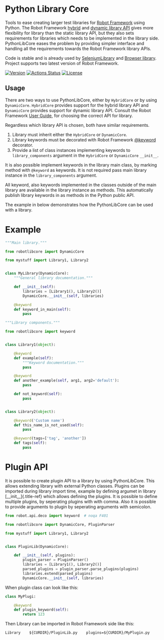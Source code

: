 # Python Library Core

Tools to ease creating larger test libraries for [Robot
Framework](http://robotframework.org) using Python. The Robot Framework
[hybrid](https://robotframework.org/robotframework/latest/RobotFrameworkUserGuide.html#hybrid-library-api)
and [dynamic library
API](https://robotframework.org/robotframework/latest/RobotFrameworkUserGuide.html#dynamic-library-api)
gives more flexibility for library than the static library API, but they
also sets requirements for libraries which needs to be implemented in
the library side. PythonLibCore eases the problem by providing simpler
interface and handling all the requirements towards the Robot Framework
library APIs.

Code is stable and is already used by
[SeleniumLibrary](https://github.com/robotframework/SeleniumLibrary/)
and
[Browser library](https://github.com/MarketSquare/robotframework-browser/).
Project supports two latest version of Robot Framework.

[![Version](https://img.shields.io/pypi/v/robotframework-pythonlibcore.svg)](https://pypi.python.org/pypi/robotframework-pythonlibcore/)
[![Actions Status](https://github.com/robotframework/PythonLibCore/workflows/CI/badge.svg)](https://github.com/robotframework/PythonLibCore/actions)
[![License](https://img.shields.io/badge/License-Apache%202.0-blue.svg)](https://opensource.org/licenses/Apache-2.0)

## Usage

There are two ways to use PythonLibCore, either by
`HybridCore` or by using `DynamicCore`. `HybridCore` provides support for
the hybrid library API and `DynamicCore` provides support for dynamic library API.
Consult the Robot Framework [User
Guide](https://robotframework.org/robotframework/latest/RobotFrameworkUserGuide.html#creating-test-libraries),
for choosing the correct API for library.

Regardless which library API is chosen, both have similar requirements.

1)  Library must inherit either the `HybridCore` or `DynamicCore`.
2)  Library keywords must be decorated with Robot Framework
    [\@keyword](https://github.com/robotframework/robotframework/blob/master/src/robot/api/deco.py)
    decorator.
3)  Provide a list of class instances implementing keywords to
    `library_components` argument in the `HybridCore` or `DynamicCore` `__init__`.

It is also possible implement keywords in the library main class, by marking method with
`@keyword` as keywords. It is not required pass main library instance in the
`library_components` argument.

All keyword, also keywords implemented in the classes outside of the
main library are available in the library instance as methods. This
automatically publish library keywords in as methods in the Python
public API.

The example in below demonstrates how the PythonLibCore can be used with
a library.

# Example

``` python
"""Main library."""

from robotlibcore import DynamicCore

from mystuff import Library1, Library2


class MyLibrary(DynamicCore):
    """General library documentation."""

    def __init__(self):
        libraries = [Library1(), Library2()]
        DynamicCore.__init__(self, libraries)

    @keyword
    def keyword_in_main(self):
        pass
```

``` python
"""Library components."""

from robotlibcore import keyword


class Library1(object):

    @keyword
    def example(self):
        """Keyword documentation."""
        pass

    @keyword
    def another_example(self, arg1, arg2='default'):
        pass

    def not_keyword(self):
        pass


class Library2(object):

    @keyword('Custom name')
    def this_name_is_not_used(self):
        pass

    @keyword(tags=['tag', 'another'])
    def tags(self):
        pass
```

# Plugin API

It is possible to create plugin API to a library by using PythonLibCore.
This allows extending library with external Python classes. Plugins can
be imported during library import time, example by defining argumet in
library [\_\_init\_\_]{.title-ref} which allows defining the plugins. It
is possible to define multiple plugins, by seperating plugins with with
comma. Also it is possible to provide arguments to plugin by seperating
arguments with semicolon.

``` python
from robot.api.deco import keyword  # noqa F401

from robotlibcore import DynamicCore, PluginParser

from mystuff import Library1, Library2


class PluginLib(DynamicCore):

    def __init__(self, plugins):
        plugin_parser = PluginParser()
        libraries = [Library1(), Library2()]
        parsed_plugins = plugin_parser.parse_plugins(plugins)
        libraries.extend(parsed_plugins)
        DynamicCore.__init__(self, libraries)
```

When plugin class can look like this:

``` python
class MyPlugi:

    @keyword
    def plugin_keyword(self):
        return 123
```

Then Library can be imported in Robot Framework side like this:

``` robotframework
Library    ${CURDIR}/PluginLib.py    plugins=${CURDIR}/MyPlugin.py
```
